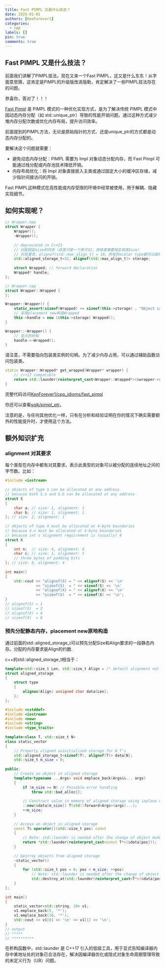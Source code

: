 ```yaml
---
title: Fast PIMPL 又是什么技法？
date: 2025-01-01
authors: [KenForever1]
categories: 
  - cpp
labels: []
pin: true
comments: true
---
```


## Fast PIMPL 又是什么技法？

前面我们讲解了PIMPL技法，现在又来一个Fast PIMPL，这又是什么东东！从字面意思猜，这肯定是PIMPL的升级版改进版勒，肯定解决了一些PIMPL技法存在的问题。

恭喜你，答对了！！！
<!-- more -->
[‌Fast Pimpl‌](https://en.wikibooks.org/wiki/More_C%2B%2B_Idioms/Fast_Pimpl) 是 PIMPL 模式的一种优化实现方式，是为了解决传统 PIMPL 模式中因动态内存分配（如 std::unique_ptr）导致的性能开销问题。通过这种方式减少堆内存分配次数或优化内存布局，提升访问效率‌。

前面提到的PIMPL方法，无论是原始指针的方式、还是unique_ptr的方式都是动态内存分配的。

要解决这个问题就需要：
+ 避免动态内存分配‌：PIMPL 需要为 Impl 对象动态分配内存，而 Fast Pimpl 可能通过栈分配或内存池技术降低开销‌。
+ ‌内存布局优化‌：将 Impl 对象直接嵌入主类或通过固定大小的缓冲区存储，减少指针间接访问的开销‌。

Fast PIMPL这种模式在高性能或内存受限的环境中经常被使用，用于解耦、隐藏实现细节。

## 如何实现呢？

```c++
// Wrapper.hpp
struct Wrapper {
    Wrapper();
    ~Wrapper();
    
    // deprecated in C++23
    // 分配固定size的内存（这里只是一个例子32，具体类需要指定具体Size）
    // 对其要求，alignof(std::max_align_t) = 16，所有的scalar type都可以按照这个值对其
    std::aligned_storage_t<32, alignof(std::max_align_t)> storage;
    
    struct Wrapped; // forward declaration
    Wrapped* handle;
};
```

```c++
// Wrapper.cpp
struct Wrapper::Wrapped {
};

Wrapper::Wrapper() {
    static_assert(sizeof(Wrapped) <= sizeof(this->storage) , "Object can't fit into local storage");
    // 采用placement new构造Wrapped
    this->handle = new (&this->storage) Wrapped();
}

Wrapper::~Wrapper() {
    // 显示的析构
    handle->~Wrapped();
}
```

请注意，不需要指向包装类实例的句柄。为了减少内存占用，可以通过辅助函数访问包装类。

```c++
static Wrapper::Wrapped* get_wrapped(Wrapper* wrapper) {
    // c++17 compatible
    return std::launder(reinterpret_cast<Wrapper::Wrapped*>(&wrapper->storage));
}
```

完整代码访问[KenForever1/cpp_idioms/fast_pimpl](https://github.com/KenForever1/cpp_idioms/tree/main/pimpl_about/fast_pimpl)

你还可以查看[sqjk/pimpl_ptr](https://github.com/sqjk/pimpl_ptr?tab=readme-ov-file)。

注意的是，与任何其他优化一样，只有在分析和经验证明在你的情况下确实需要额外的性能提升时，才使用这个方法。

## 额外知识扩充

### alignment 对其要求

每个类型在内存中都有对其要求，表示此类型的对象可以被分配的连续地址之间的字节数。比如：

```c++
#include <iostream>
 
// objects of type S can be allocated at any address
// because both S.a and S.b can be allocated at any address
struct S
{
    char a; // size: 1, alignment: 1
    char b; // size: 1, alignment: 1
}; // size: 2, alignment: 1
 
// objects of type X must be allocated at 4-byte boundaries
// because X.n must be allocated at 4-byte boundaries
// because int's alignment requirement is (usually) 4
struct X
{
    int n;  // size: 4, alignment: 4
    char c; // size: 1, alignment: 1
    // three bytes of padding bits
}; // size: 8, alignment: 4 
 
int main()
{
    std::cout << "alignof(S) = " << alignof(S) << '\n'
              << "sizeof(S)  = " << sizeof(S) << '\n'
              << "alignof(X) = " << alignof(X) << '\n'
              << "sizeof(X)  = " << sizeof(X) << '\n';
}
// alignof(S) = 1
// sizeof(S)  = 2
// alignof(X) = 4
// sizeof(X)  = 8
```

### 预先分配静态内存，placement new原地构造

通过前面的std::aligned_storage_t可以预先分配Size和Align要求的一段静态内存。分配的内存要求是Align的约数.

c++的std::aligned_storage_t相当于：
```c++
template<std::size_t Len, std::size_t Align = /* default alignment not implemented */>
struct aligned_storage
{
    struct type
    {
        alignas(Align) unsigned char data[Len];
    };
};
```

```c++
#include <cstddef>
#include <iostream>
#include <new>
#include <string>
#include <type_traits>
 
template<class T, std::size_t N>
class static_vector
{
    // Properly aligned uninitialized storage for N T's
    std::aligned_storage_t<sizeof(T), alignof(T)> data[N];
    std::size_t m_size = 0;
 
public:
    // Create an object in aligned storage
    template<typename ...Args> void emplace_back(Args&&... args)
    {
        if (m_size >= N) // Possible error handling
            throw std::bad_alloc{};
 
        // Construct value in memory of aligned storage using inplace operator new
        ::new(&data[m_size]) T(std::forward<Args>(args)...);
        ++m_size;
    }
 
    // Access an object in aligned storage
    const T& operator[](std::size_t pos) const
    {
        // Note: std::launder is needed after the change of object model in P0137R1
        return *std::launder(reinterpret_cast<const T*>(&data[pos]));
    }
 
    // Destroy objects from aligned storage
    ~static_vector()
    {
        for (std::size_t pos = 0; pos < m_size; ++pos)
            // Note: std::launder is needed after the change of object model in P0137R1
            std::destroy_at(std::launder(reinterpret_cast<T*>(&data[pos])));
    }
};
 
int main()
{
    static_vector<std::string, 10> v1;
    v1.emplace_back(5, '*');
    v1.emplace_back(10, '*');
    std::cout << v1[0] << '\n' << v1[1] << '\n';
}
// output
// *****
// **********
```
在析构函数中，std::launder 是 C++17 引入的低级工具，用于‌显式告知编译器内存中某地址处的对象已合法存在‌，解决因编译器优化或隐式对象生命周期管理导致的未定义行为（UB）问题‌。